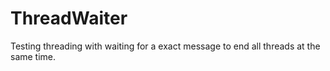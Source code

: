 # ThreadWaiter
Testing threading with waiting for a exact message to end all threads at the same time.
